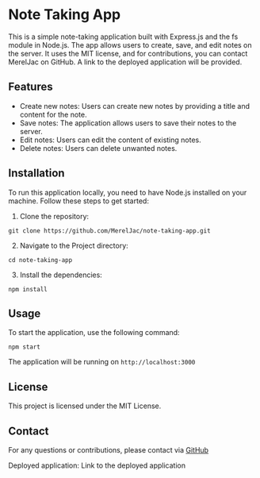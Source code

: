# Note Taking App

This is a simple note-taking application built with Express.js and the fs module in Node.js. The app allows users to create, save, and edit notes on the server. It uses the MIT license, and for contributions, you can contact MerelJac on GitHub. A link to the deployed application will be provided.

## Features

- Create new notes: Users can create new notes by providing a title and content for the note.
- Save notes: The application allows users to save their notes to the server.
- Edit notes: Users can edit the content of existing notes.
- Delete notes: Users can delete unwanted notes.

## Installation

To run this application locally, you need to have Node.js installed on your machine. Follow these steps to get started:

1. Clone the repository:

```shell
git clone https://github.com/MerelJac/note-taking-app.git
```

2. Navigate to the Project directory:

```shell
cd note-taking-app
```

3. Install the dependencies:

```shell
npm install
```

## Usage
To start the application, use the following command:

```shell
npm start
```
The application will be running on `http://localhost:3000`

## License
This project is licensed under the MIT License.

## Contact
For any questions or contributions, please contact via [GitHub](https://github.com/MerelJac)

Deployed application: Link to the deployed application